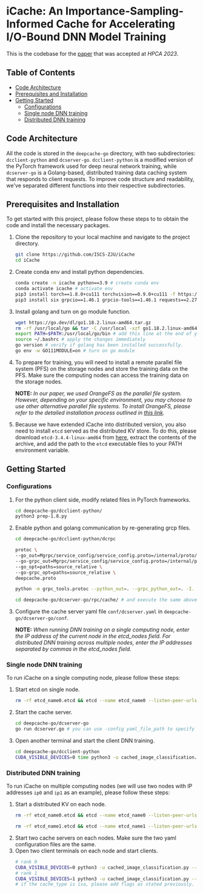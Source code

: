 # iCache: An Importance-Sampling-Informed Cache for Accelerating I/O-Bound DNN Model Training

This is the codebase for the [paper](https://ieeexplore.ieee.org/abstract/document/10070964/) that was accepted at *HPCA 2023*.

## Table of Contents
- [Code Architecture](#code-architecture)
- [Prerequisites and Installation](#prerequisites-and-installation)
- [Getting Started](#getting-started)
    - [Configurations](#configurations)
    - [Single node DNN training](#single-node-dnn-training)
    - [Distributed DNN training](#distributed-dnn-training)

## Code Architecture
All the code is stored in the `deepcache-go` directory, with two subdirectories: `dcclient-python` and `dcserver-go`. `dcclient-python` is a modified version of the PyTorch framework used for deep neural network training, while `dcserver-go` is a Golang-based, distributed training data caching system that responds to client requests. To improve code structure and readability, we've separated different functions into their respective subdirectories.

## Prerequisites and Installation
To get started with this project, please follow these steps to to obtain the code and install the necessary packages.
1. Clone the repository to your local machine and navigate to the project directory.
    ```bash
    git clone https://github.com/ISCS-ZJU/iCache
    cd iCache
    ```
2. Create conda env and install python dependencies.
    ```bash
    conda create -n icache python==3.9 # create conda env
    conda activate icache # activate env
    pip3 install torch==1.8.0+cu111 torchvision==0.9.0+cu111 -f https://download.pytorch.org/whl/torch_stable.html
    pip3 install six grpcio==1.46.1 grpcio-tools==1.46.1 requests==2.27.1 # installing dependencies
    ```
3. Install golang and turn on go module function.
    ```bash
    wget https://go.dev/dl/go1.18.2.linux-amd64.tar.gz
    rm -rf /usr/local/go && tar -C /usr/local -xzf go1.18.2.linux-amd64.tar.gz
    export PATH=$PATH:/usr/local/go/bin # add this line at the end of your ~/.bashrc file
    source ~/.bashrc # apply the changes immediately
    go version # verify if golang has been installed successfully.
    go env -w GO111MODULE=on # turn on go module 
    ```
4. To prepare for training, you will need to install a remote parallel file system (PFS) on the storage nodes and store the training data on the PFS. Make sure the computing nodes can access the training data on the storage nodes.

    **NOTE:** *In our paper, we used OrangeFS as the parallel file system. However, depending on your specific environment, you may choose to use other alternative parallel file systems. To install OrangeFS, please refer to the detailed installation process outlined in [this link](https://docs.orangefs.com/quickstart/quickstart-build/).*

5. Because we have extended iCache into distributed version, you also need to install `etcd` served as the distributed KV store. To do this, please download `etcd-3.4.4-linux-amd64` from [here](https://github.com/etcd-io/etcd/releases/download/v3.4.4/etcd-v3.4.4-linux-amd64.tar.gz), extract the contents of the archive, and add the path to the `etcd` executable files to your PATH environment variable.

## Getting Started
### Configurations
1. For the python client side, modify related files in PyTorch frameworks.
    ```bash
    cd deepcache-go/dcclient-python/
    python3 prep-1.8.py
    ```
2. Enable python and golang communication by re-generating grcp files.
    ```bash
    cd deepcache-go/dcclient-python/dcrpc
    
    protoc \
    --go_out=Mgrpc/service_config/service_config.proto=/internal/proto/grpc_service_config:.\
    --go-grpc_out=Mgrpc/service_config/service_config.proto=/internal/proto/grpc_service_config:.\
    --go_opt=paths=source_relative \
    --go-grpc_opt=paths=source_relative \
    deepcache.proto
    
    python -m grpc_tools.protoc --python_out=. --grpc_python_out=. -I. deepcache.proto
    
    cd deepcache-go/dcserver-go/rpc/cache/ # and execute the same above two commands
    ```
3. Configure the cache server yaml file `conf/dcserver.yaml` in `deepcache-go/dcserver-go/conf`.

    **NOTE:** *When running DNN training on a single computing node, enter the IP address of the current node in the etcd_nodes field. For distributed DNN training across multiple nodes, enter the IP addresses separated by commas in the etcd_nodes field.*

### Single node DNN training
To run iCache on a single computing node, please follow these steps:
1. Start etcd on single node.
    ```bash
    rm -rf etcd_name0.etcd && etcd --name etcd_name0 --listen-peer-urls http://{node_ip}:2380 --initial-advertise-peer-urls http://{node_ip}:2380 --listen-client-urls http://{node_ip}:2379 --advertise-client-urls http://{node_ip}:2379 --initial-cluster etcd_name0=http://{node_ip}:2380,
    ```
2. Start the cache server.
    ```bash
    cd deepcache-go/dcserver-go
    go run dcserver.go # you can use -config yaml_file_path to specify the target yaml file to run
    ```
3. Open another terminal and start the client DNN training.
    ```bash
    cd deepcache-go/dcclient-python
    CUDA_VISIBLE_DEVICES=0 time python3 -u cached_image_classification.py --arch resnet18 --epochs 90 -b 256 --worker 2 -p 20 --num-classes 10 --req-addr http://127.0.0.1:18283/ --grpc-port {node_ip}:18284 # if the cache_type in yaml is isa, you should add `--sbp --reuse-factor 3 --warm-up 5` flags to specify the tunable hyper-parameters used by the importance sampling algorithm.
    ```

### Distributed DNN training
To run iCache on multiple computing nodes (we will use two nodes with IP addresses `ip0` and `ip1` as an example), please follow these steps:
1. Start a distributed KV on each node.
    ```bash
    rm -rf etcd_name0.etcd && etcd --name etcd_name0 --listen-peer-urls http://{ip0}:2380 --initial-advertise-peer-urls http://{ip0}:2380 --listen-client-urls http://{ip0}:2379 --advertise-client-urls http://{ip0}:2379 --initial-cluster etcd_name1=http://{ip1}:2380,etcd_name0=http://{ip0}:2380,

    rm -rf etcd_name1.etcd && etcd --name etcd_name1 --listen-peer-urls http://{ip1}:2380 --initial-advertise-peer-urls http://{ip1}:2380 --listen-client-urls http://{ip1}:2379 --advertise-client-urls http://{ip1}:2379 --initial-cluster etcd_name1=http://{ip1}:2380,etcd_name0=http://{ip0}:2380,
    ````
2. Start two cache servers on each nodes. Make sure the two yaml configuration files are the same.
3. Open two client terminals on each node and start clients.
    ```bash
    # rank 0
    CUDA_VISIBLE_DEVICES=0 python3 -u cached_image_classification.py --arch resnet18 --epochs 5 --worker 2 -b 256 -p 20 --num-classes 10 --seed 2022 --multiprocessing-distributed --world-size 2 --rank 0 --ngpus 1 --dist-url 'tcp://{ip0}:1234'  --req-addr http://127.0.0.1:18283/ --grpc-port {ip0}}:18284
    # rank 1
    CUDA_VISIBLE_DEVICES=1 python3 -u cached_image_classification.py --arch resnet18 --epochs 5 --worker 2 -b 256 -p 20 --num-classes 10 --seed 2022 --multiprocessing-distributed --world-size 2 --rank 1 --ngpus 1 --dist-url 'tcp://{ip0}:1234'  --req-addr http://127.0.0.1:18283/ --grpc-port {ip1}:18284
    # if the cache_type is isa, please add flags as stated previously.
    ```
